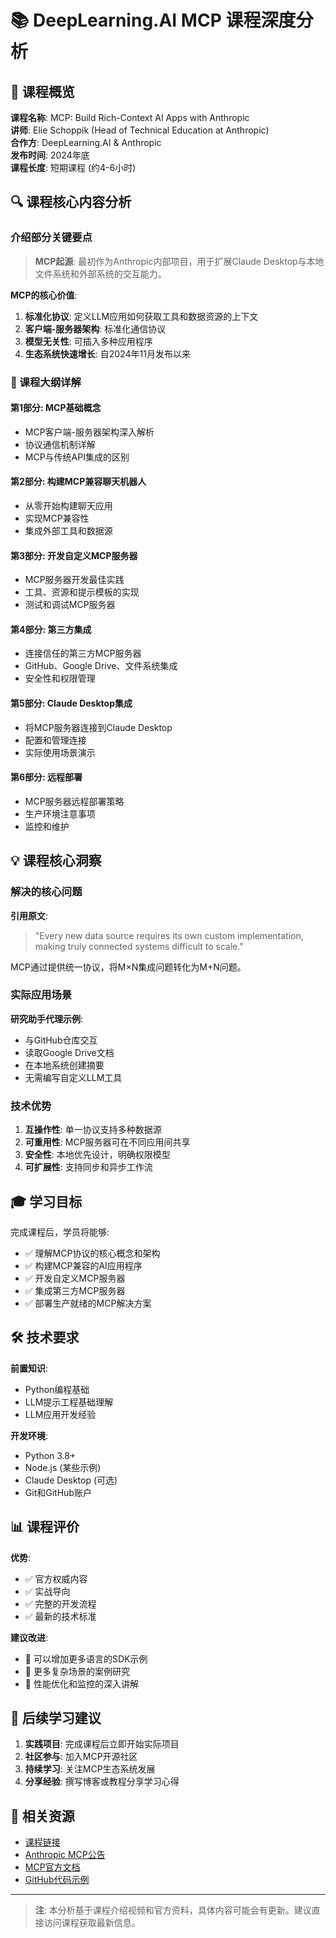 # 📚 DeepLearning.AI MCP 课程深度分析

## 🎯 课程概览

**课程名称**: MCP: Build Rich-Context AI Apps with Anthropic  
**讲师**: Elie Schoppik (Head of Technical Education at Anthropic)  
**合作方**: DeepLearning.AI & Anthropic  
**发布时间**: 2024年底  
**课程长度**: 短期课程 (约4-6小时)  

## 🔍 课程核心内容分析

### 介绍部分关键要点

> **MCP起源**: 最初作为Anthropic内部项目，用于扩展Claude Desktop与本地文件系统和外部系统的交互能力。

**MCP的核心价值**:
1. **标准化协议**: 定义LLM应用如何获取工具和数据资源的上下文
2. **客户端-服务器架构**: 标准化通信协议
3. **模型无关性**: 可插入多种应用程序
4. **生态系统快速增长**: 自2024年11月发布以来

### 📖 课程大纲详解

#### 第1部分: MCP基础概念
- MCP客户端-服务器架构深入解析
- 协议通信机制详解
- MCP与传统API集成的区别

#### 第2部分: 构建MCP兼容聊天机器人
- 从零开始构建聊天应用
- 实现MCP兼容性
- 集成外部工具和数据源

#### 第3部分: 开发自定义MCP服务器
- MCP服务器开发最佳实践
- 工具、资源和提示模板的实现
- 测试和调试MCP服务器

#### 第4部分: 第三方集成
- 连接信任的第三方MCP服务器
- GitHub、Google Drive、文件系统集成
- 安全性和权限管理

#### 第5部分: Claude Desktop集成
- 将MCP服务器连接到Claude Desktop
- 配置和管理连接
- 实际使用场景演示

#### 第6部分: 远程部署
- MCP服务器远程部署策略
- 生产环境注意事项
- 监控和维护

## 💡 课程核心洞察

### 解决的核心问题
**引用原文**: 
> "Every new data source requires its own custom implementation, making truly connected systems difficult to scale."

MCP通过提供统一协议，将M×N集成问题转化为M+N问题。

### 实际应用场景
**研究助手代理示例**:
- 与GitHub仓库交互
- 读取Google Drive文档
- 在本地系统创建摘要
- 无需编写自定义LLM工具

### 技术优势
1. **互操作性**: 单一协议支持多种数据源
2. **可重用性**: MCP服务器可在不同应用间共享
3. **安全性**: 本地优先设计，明确权限模型
4. **可扩展性**: 支持同步和异步工作流

## 🎓 学习目标

完成课程后，学员将能够:
- ✅ 理解MCP协议的核心概念和架构
- ✅ 构建MCP兼容的AI应用程序
- ✅ 开发自定义MCP服务器
- ✅ 集成第三方MCP服务器
- ✅ 部署生产就绪的MCP解决方案

## 🛠️ 技术要求

**前置知识**:
- Python编程基础
- LLM提示工程基础理解
- LLM应用开发经验

**开发环境**:
- Python 3.8+
- Node.js (某些示例)
- Claude Desktop (可选)
- Git和GitHub账户

## 📊 课程评价

**优势**:
- ✅ 官方权威内容
- ✅ 实战导向
- ✅ 完整的开发流程
- ✅ 最新的技术标准

**建议改进**:
- 🔄 可以增加更多语言的SDK示例
- 🔄 更多复杂场景的案例研究
- 🔄 性能优化和监控的深入讲解

## 🚀 后续学习建议

1. **实践项目**: 完成课程后立即开始实际项目
2. **社区参与**: 加入MCP开源社区
3. **持续学习**: 关注MCP生态系统发展
4. **分享经验**: 撰写博客或教程分享学习心得

## 🔗 相关资源

- [课程链接](https://learn.deeplearning.ai/courses/mcp-build-rich-context-ai-apps-with-anthropic/)
- [Anthropic MCP公告](https://www.anthropic.com/news/model-context-protocol)
- [MCP官方文档](https://modelcontextprotocol.io/)
- [GitHub代码示例](https://github.com/modelcontextprotocol)

---

> **注**: 本分析基于课程介绍视频和官方资料，具体内容可能会有更新。建议直接访问课程获取最新信息。
